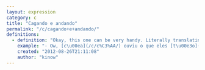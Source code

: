 ```yaml
---
layout: expression
category: c
title: "Cagando e andando"
permalink: "/c/cagando+e+andando/"
definitions:
  - definition: "Okay, this one can be very handy. Literally translating, it would be \"Shitting and walking\". But the meaning, is similar to \"Water off a duck's back\".\n\nThere's a pun with those Yogurts the makes your intestines work better and Johnnie Walker, as one makes you shit, and the other says to keep walking.\n\nIt is used to demonstrate that you don''t care about something."
    example: "- Ow, [c\u00ea](/c/c%C3%AA/) ouviu o que eles [t\u00e3o](/t/t%C3%A3o/) falando de voc\u00ea?\n- [Bah](/b/bah/), [t\u00f4](/t/t%C3%B4/) cagando e andando mano."
    created: "2012-08-26T21:11:08"
    author: "kinow"
---
```

